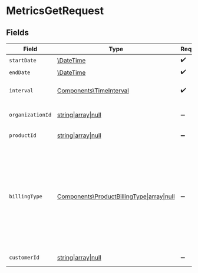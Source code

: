 # MetricsGetRequest


## Fields

| Field                                                                                                                                                                       | Type                                                                                                                                                                        | Required                                                                                                                                                                    | Description                                                                                                                                                                 |
| --------------------------------------------------------------------------------------------------------------------------------------------------------------------------- | --------------------------------------------------------------------------------------------------------------------------------------------------------------------------- | --------------------------------------------------------------------------------------------------------------------------------------------------------------------------- | --------------------------------------------------------------------------------------------------------------------------------------------------------------------------- |
| `startDate`                                                                                                                                                                 | [\DateTime](https://www.php.net/manual/en/class.datetime.php)                                                                                                               | :heavy_check_mark:                                                                                                                                                          | Start date.                                                                                                                                                                 |
| `endDate`                                                                                                                                                                   | [\DateTime](https://www.php.net/manual/en/class.datetime.php)                                                                                                               | :heavy_check_mark:                                                                                                                                                          | End date.                                                                                                                                                                   |
| `interval`                                                                                                                                                                  | [Components\TimeInterval](../../Models/Components/TimeInterval.md)                                                                                                          | :heavy_check_mark:                                                                                                                                                          | Interval between two timestamps.                                                                                                                                            |
| `organizationId`                                                                                                                                                            | [string\|array\|null](../../Models/Operations/MetricsGetQueryParamOrganizationIDFilter.md)                                                                                  | :heavy_minus_sign:                                                                                                                                                          | Filter by organization ID.                                                                                                                                                  |
| `productId`                                                                                                                                                                 | [string\|array\|null](../../Models/Operations/MetricsGetQueryParamProductIDFilter.md)                                                                                       | :heavy_minus_sign:                                                                                                                                                          | Filter by product ID.                                                                                                                                                       |
| `billingType`                                                                                                                                                               | [Components\ProductBillingType\|array\|null](../../Models/Operations/QueryParamProductBillingTypeFilter.md)                                                                 | :heavy_minus_sign:                                                                                                                                                          | Filter by billing type. `recurring` will filter data corresponding to subscriptions creations or renewals. `one_time` will filter data corresponding to one-time purchases. |
| `customerId`                                                                                                                                                                | [string\|array\|null](../../Models/Operations/MetricsGetQueryParamCustomerIDFilter.md)                                                                                      | :heavy_minus_sign:                                                                                                                                                          | Filter by customer ID.                                                                                                                                                      |